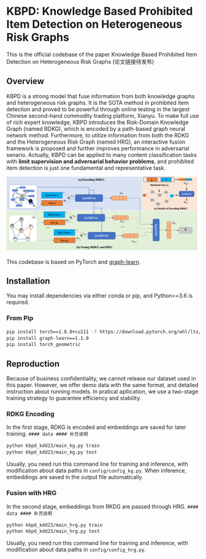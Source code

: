 # KBPD: Knowledge Based Prohibited Item Detection on Heterogeneous Risk Graphs #
This is the official codebase of the paper
Knowledge Based Prohibited Item Detection on Heterogeneous Risk Graphs (论文链接待发布)

## Overview ##
KBPD is a strong model that fuse information from both knowledge graphs and heterogeneous risk graphs. 
It is the SOTA method in prohibited item detection and proved to be powerful through online testing in the largest Chinese second-hand commodity trading platform, Xianyu.
To make full use of rich expert knowledge, KBPD introduces the Risk-Domain Knowledge Graph (named RDKG), which is encoded by a path-based graph neural network method. 
Furthermore, to utilize information from both the RDKG and the Heterogeneous Risk Graph (named HRG), 
an interactive fusion framework is proposed and further improves performance in adversarial senario.
Actually, KBPD can be applied to many content classification tasks with **limit supervision and adversarial behavior problems**, and prohibited item detection is just one fundamental and representative task.

![overview](asset/framework_all_v2.png)

This codebase is based on PyTorch and [graph-learn]. 

[graph-learn]: https://github.com/alibaba/graph-learn/tree/master

## Installation ##

You may install dependencies via either conda or pip, and Python>=3.6 is required. 

### From Pip ###

```bash
pip install torch==1.8.0+cu111 -f https://download.pytorch.org/whl/lts/1.8/torch_lts.html
pip install graph-learn==1.1.0
pip install torch_geometric
```

## Reproduction ##
Because of business confidentiality, we cannot release our dataset used in this paper. 
However, we offer demo data with the same format, and detailed instruction about running models.
In pratical apllication, we use a two-stage training strategy to guarantee efficiency and stability. 

### RDKG Encoding ###
In the first stage, RDKG is encoded and embeddings are saved for later training.
`#### data #### 补充说明
`
```bash
python kbpd_kdd23/main_kg.py train
python kbpd_kdd23/main_kg.py test
```
Usually, you need run this command line for training and inference, with modification about data paths in `config/config_kg.py`.
When inference, embeddings are saved in the output file automatically. 

### Fusion with HRG ###
In the second stage, embeddings from RKDG are passed through HRG.
`#### data #### 补充说明
`
```bash
python kbpd_kdd23/main_hrg.py train
python kbpd_kdd23/main_hrg.py test
```
Usually, you need run this command line for training and inference, with modification about data paths in `config/config_hrg.py`.
